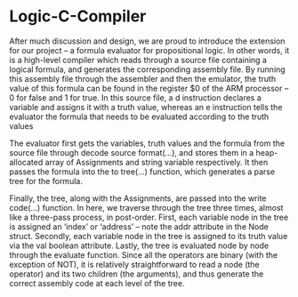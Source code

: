 # Logic-C-Compiler


After much discussion and design, we are proud to introduce the extension for our project – a formula evaluator for propositional logic. In other words, it is a high-level compiler which reads through a source file containing a logical formula, and generates the corresponding assembly file. By running this assembly file through the assembler and then the emulator, the truth value of this formula can be found in the register $0 of the ARM processor – 0 for false and 1 for true. In this source file, a d instruction declares a variable and assigns it with a truth value, whereas an e instruction tells the evaluator the formula that needs to be evaluated according to the truth values

The evaluator first gets the variables, truth values and the formula from the source file through decode source format(...), and stores them in a heap-allocated array of Assignments and string variable respectively. It then passes the formula into the to tree(...) function, which generates a parse tree for the formula.

Finally, the tree, along with the Assignments, are passed into the write code(...) function. In here, we traverse through the tree three times, almost like a three-pass process, in post-order. First, each variable node in the tree is assigned an ‘index’ or ‘address’ – note the addr attribute in the Node struct. Secondly, each variable node in the tree is assigned to its truth value via the val boolean attribute. Lastly, the tree is evaluated node by node through the evaluate function. Since all the operators are binary (with the exception of NOT), it is relatively straightforward to read a node (the operator) and its two children (the arguments), and thus generate the correct assembly code at each level of the tree.
